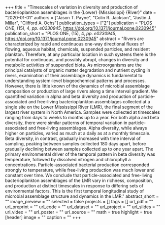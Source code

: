 +++
title = "Timescales of variation in diversity and production of bacterioplankton assemblages in the {Lower} {Mississippi} {River}"
date = "2020-01-01"
authors = ["Jason T. Payne", "Colin R. Jackson", "Justin J. Millar", "Clifford A. Ochs"]
publication_types = ["2"]
publication = "PLOS ONE, (15), 4, _pp. e0230945_, https://doi.org/10.1371/journal.pone.0230945"
publication_short = "PLOS ONE, (15), 4, _pp. e0230945_, https://doi.org/10.1371/journal.pone.0230945"
abstract = "Rivers are characterized by rapid and continuous one-way directional fluxes of flowing, aqueous habitat, chemicals, suspended particles, and resident plankton. Therefore, at any particular location in such systems there is the potential for continuous, and possibly abrupt, changes in diversity and metabolic activities of suspended biota. As microorganisms are the principal catalysts of organic matter degradation and nutrient cycling in rivers, examination of their assemblage dynamics is fundamental to understanding system-level biogeochemical patterns and processes. However, there is little known of the dynamics of microbial assemblage composition or production of large rivers along a time interval gradient. We quantified variation in alpha and beta diversity and production of particle-associated and free-living bacterioplankton assemblages collected at a single site on the Lower Mississippi River (LMR), the final segment of the largest river system in North America. Samples were collected at timescales ranging from days to weeks to months up to a year. For both alpha and beta diversity, there were similar patterns of temporal variation in particle-associated and free-living assemblages. Alpha diversity, while always higher on particles, varied as much at a daily as at a monthly timescale. Beta diversity, in contrast, gradually increased with time interval of sampling, peaking between samples collected 180 days apart, before gradually declining between samples collected up to one year apart. The primary environmental driver of the temporal pattern in beta diversity was temperature, followed by dissolved nitrogen and chlorophyll a concentrations. Particle-associated bacterial production corresponded strongly to temperature, while free-living production was much lower and constant over time. We conclude that particle-associated and free-living bacterioplankton assemblages of the LMR vary in richness, composition, and production at distinct timescales in response to differing sets of environmental factors. This is the first temporal longitudinal study of microbial assemblage structure and dynamics in the LMR."
abstract_short = ""
image_preview = ""
selected = false
projects = []
tags = []
url_pdf = ""
url_preprint = ""
url_code = ""
url_dataset = ""
url_project = ""
url_slides = ""
url_video = ""
url_poster = ""
url_source = ""
math = true
highlight = true
[header]
image = ""
caption = ""
+++
